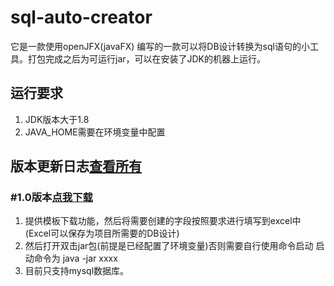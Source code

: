 # sql-auto-creator

它是一款使用openJFX(javaFX) 编写的一款可以将DB设计转换为sql语句的小工具。打包完成之后为可运行jar，可以在安装了JDK的机器上运行。



## 运行要求

1. JDK版本大于1.8
2. JAVA_HOME需要在环境变量中配置

## 版本更新日志[查看所有](https://github.com/mintonzhang/sql-auto-creator/releases)

### #1.0版本[点我下载](https://github.com/mintonzhang/sql-auto-creator/releases/download/1.0/sql-auto-creator-1.0.RELEASE.jar)

1. 提供模板下载功能，然后将需要创建的字段按照要求进行填写到excel中(Excel可以保存为项目所需要的DB设计)
2. 然后打开双击jar包(前提是已经配置了环境变量)否则需要自行使用命令启动 启动命令为 java -jar xxxx
3. 目前只支持mysql数据库。
